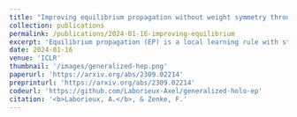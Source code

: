 ```yaml
---
title: "Improving equilibrium propagation without weight symmetry through Jacobian homeostasis"
collection: publications
permalink: /publications/2024-01-16-improving-equilibrium
excerpt: 'Equilibrium propagation (EP) is a local learning rule with strong theoretical links to gradient-based learning. However, it assumes an energy-based network, which enforces the synaptic connections to be symmetric. This is not only biologically implausible, but also restrictive in terms of architecture design. Here, we extend holomorphic EP to arbitrary converging dynamical systems that may not have an energy function. We quantify how the lack of energy function impacts the accuracy of the gradient estimate, and propose a simple regularization loss that maintains the network's Jacobian closer to symmetry, which is more general than making the synapses symmetric. These improvements make generalized hEP scale to large scale vision datasets such as ImageNet 32.'
date: 2024-01-16
venue: 'ICLR'
thumbnail: '/images/generalized-hep.png'
paperurl: 'https://arxiv.org/abs/2309.02214'
preprinturl: 'https://arxiv.org/abs/2309.02214'
codeurl: 'https://github.com/Laborieux-Axel/generalized-holo-ep'
citation: '<b>Laborieux, A.</b>, & Zenke, F.'
---
```


